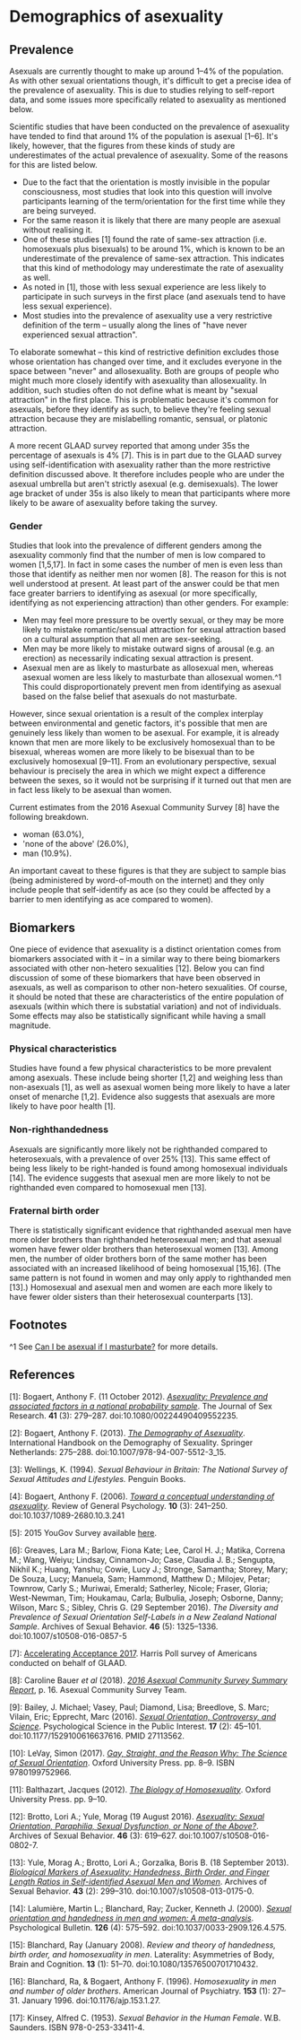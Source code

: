 # Demographics of asexuality

## Prevalence

Asexuals are currently thought to make up around 1–4% of the population. As with other sexual orientations though, it's difficult to get a precise idea of the prevalence of asexuality. This is due to studies relying to self-report data, and some issues more specifically related to asexuality as mentioned below.

Scientific studies that have been conducted on the prevalence of asexuality have tended to find that around 1% of the population is asexual [1–6]. It's likely, however, that the figures from these kinds of study are underestimates of the actual prevalence of asexuality. Some of the reasons for this are listed below.

* Due to the fact that the orientation is mostly invisible in the popular consciousness, most studies that look into this question will involve participants learning of the term/orientation for the first time while they are being surveyed.
* For the same reason it is likely that there are many people are asexual without realising it.
* One of these studies [1] found the rate of same-sex attraction (i.e. homosexuals plus bisexuals) to be around 1%, which is known to be an underestimate of the prevalence of same-sex attraction. This indicates that this kind of methodology may underestimate the rate of asexuality as well.
* As noted in [1], those with less sexual experience are less likely to participate in such surveys in the first place (and asexuals tend to have less sexual experience).
* Most studies into the prevalence of asexuality use a very restrictive definition of the term – usually along the lines of "have never experienced sexual attraction".

To elaborate somewhat – this kind of restrictive definition excludes those whose orientation has changed over time, and it excludes everyone in the space between "never" and allosexuality. Both are groups of people who might much more closely identify with asexuality than allosexuality. In addition, such studies often do not define what is meant by "sexual attraction" in the first place. This is problematic because it's common for asexuals, before they identify as such, to believe they're feeling sexual attraction because they are mislabelling romantic, sensual, or platonic attraction.

A more recent GLAAD survey reported that among under 35s the percentage of asexuals is 4% [7]. This is in part due to the GLAAD survey using self-identification with asexuality rather than the more restrictive definition discussed above. It therefore includes people who are under the asexual umbrella but aren't strictly asexual (e.g. demisexuals). The lower age bracket of under 35s is also likely to mean that participants where more likely to be aware of asexuality before taking the survey.

### Gender

Studies that look into the prevalence of different genders among the asexuality commonly find that the number of men is low compared to women [1,5,17]. In fact in some cases the number of men is even less than those that identify as neither men nor women [8]. The reason for this is not well understood at present. At least part of the answer could be that men face greater barriers to identifying as asexual (or more specifically, identifying as not experiencing attraction) than other genders. For example:

* Men may feel more pressure to be overtly sexual, or they may be more likely to mistake romantic/sensual attraction for sexual attraction based on a cultural assumption that all men are sex-seeking.
* Men may be more likely to mistake outward signs of arousal (e.g. an erection) as necessarily indicating sexual attraction is present.
* Asexual men are as likely to masturbate as allosexual men, whereas asexual women are less likely to masturbate than allosexual women.^1 This could disproportionately prevent men from identifying as asexual based on the false belief that asexuals do not masturbate.

However, since sexual orientation is a result of the complex interplay between environmental and genetic factors, it's possible that men are genuinely less likely than women to be asexual. For example, it is already known that men are more likely to be exclusively homosexual than to be bisexual, whereas women are more likely to be bisexual than to be exclusively homosexual [9–11]. From an evolutionary perspective, sexual behaviour is precisely the area in which we might expect a difference between the sexes, so it would not be surprising if it turned out that men are in fact less likely to be asexual than women.

Current estimates from the 2016 Asexual Community Survey [8] have the following breakdown.

* woman (63.0%),
* 'none of the above' (26.0%),
* man (10.9%).

An important caveat to these figures is that they are subject to sample bias (being administered by word-of-mouth on the internet) and they only include people that self-identify as ace (so they could be affected by a barrier to men identifying as ace compared to women).

## Biomarkers

One piece of evidence that asexuality is a distinct orientation comes from biomarkers associated with it – in a similar way to there being biomarkers associated with other non-hetero sexualities [12]. Below you can find discussion of some of these biomarkers that have been observed in asexuals, as well as comparison to other non-hetero sexualities. Of course, it should be noted that these are characteristics of the entire population of asexuals (within which there is substatial variation) and not of individuals. Some effects may also be statistically significant while having a small magnitude.

### Physical characteristics

Studies have found a few physical characteristics to be more prevalent among asexuals. These include being shorter [1,2] and weighing less than non-asexuals [1], as well as asexual women being more likely to have a later onset of menarche [1,2]. Evidence also suggests that asexuals are more likely to have poor health [1].

### Non-righthandedness

Asexuals are significantly more likely not be righthanded compared to heterosexuals, with a prevalence of over 25% [13]. This same effect of being less likely to be right-handed is found among homosexual individuals [14]. The evidence suggests that asexual men are more likely to not be righthanded even compared to homosexual men [13].

### Fraternal birth order

There is statistically significant evidence that righthanded asexual men have more older brothers than righthanded heterosexual men; and that asexual women have fewer older brothers than heterosexual women [13]. Among men, the number of older brothers born of the same mother has been associated with an increased likelihood of being homosexual [15,16]. (The same pattern is not found in women and may only apply to righthanded men [13].) Homosexual and asexual men and women are each more likely to have fewer older sisters than their heterosexual counterparts [13].

## Footnotes

^1 See [Can I be asexual if I masturbate?](w/asexuality/faq/can_i_be_asexual_if_i_masturbate) for more details.

## References

[1]: Bogaert, Anthony F. (11 October 2012). [*Asexuality: Prevalence and associated factors in a national probability sample*](https://www.researchgate.net/publication/8220138_Asexuality_Prevalence_and_Associated_Factors_in_a_National_Probability_Sample). The Journal of Sex Research. **41** (3): 279–287. doi:10.1080/00224490409552235.

[2]: Bogaert, Anthony F. (2013). [*The Demography of Asexuality*](https://www.researchgate.net/publication/289867615_The_Demography_of_Asexuality). International Handbook on the Demography of Sexuality. Springer Netherlands: 275–288. doi:10.1007/978-94-007-5512-3_15.

[3]: Wellings, K. (1994). *Sexual Behaviour in Britain: The National Survey of Sexual Attitudes and Lifestyles.* Penguin Books.

[4]: Bogaert, Anthony F. (2006). [*Toward a conceptual understanding of asexuality*](http://cat.inist.fr/?aModele=afficheN&amp;cpsidt=18172400). Review of General Psychology. **10** (3): 241–250. doi:10.1037/1089-2680.10.3.241

[5]: 2015 YouGov Survey available [here](http://cat.inist.fr/?aModele=afficheN&amp;cpsidt=18172400).

[6]: Greaves, Lara M.; Barlow, Fiona Kate; Lee, Carol H. J.; Matika, Correna M.; Wang, Weiyu; Lindsay, Cinnamon-Jo; Case, Claudia J. B.; Sengupta, Nikhil K.; Huang, Yanshu; Cowie, Lucy J.; Stronge, Samantha; Storey, Mary; De Souza, Lucy; Manuela, Sam; Hammond, Matthew D.; Milojev, Petar; Townrow, Carly S.; Muriwai, Emerald; Satherley, Nicole; Fraser, Gloria; West-Newman, Tim; Houkamau, Carla; Bulbulia, Joseph; Osborne, Danny; Wilson, Marc S.; Sibley, Chris G. (29 September 2016). *The Diversity and Prevalence of Sexual Orientation Self-Labels in a New Zealand National Sample*. Archives of Sexual Behavior. **46** (5): 1325–1336. doi:10.1007/s10508-016-0857-5

[7]: [Accelerating Acceptance 2017](https://www.glaad.org/publications/accelerating-acceptance-2017). Harris Poll survey of Americans conducted on behalf of GLAAD.

[8]: Caroline Bauer *et al* (2018). [*2016 Asexual Community Survey Summary Report*](https://asexualcensus.files.wordpress.com/2018/11/2016_ace_community_survey_report.pdf), p. 16. Asexual Community Survey Team.

[9]: Bailey, J. Michael; Vasey, Paul; Diamond, Lisa; Breedlove, S. Marc; Vilain, Eric; Epprecht, Marc (2016). [*Sexual Orientation, Controversy, and Science*](https://www.researchgate.net/publication/301639075_Sexual_Orientation_Controversy_and_Science). Psychological Science in the Public Interest. **17** (2): 45–101. doi:10.1177/1529100616637616. PMID 27113562.

[10]: LeVay, Simon (2017). [*Gay, Straight, and the Reason Why: The Science of Sexual Orientation*](https://books.google.com/books?id=HmQFFfa03nkC&amp;printsec=frontcover#v=onepage&amp;q&amp;f=false). Oxford University Press. pp. 8–9. ISBN 9780199752966.

[11]: Balthazart, Jacques (2012). [*The Biology of Homosexuality*](https://books.google.com/books?id=3fjGjlcVINkC&amp;printsec=frontcover#v=onepage&amp;q&amp;f=false). Oxford University Press. pp. 9–10.

[12]: Brotto, Lori A.; Yule, Morag (19 August 2016). [*Asexuality: Sexual Orientation, Paraphilia, Sexual Dysfunction, or None of the Above?*](https://link.springer.com/article/10.1007%2Fs10508-016-0802-7). Archives of Sexual Behavior. **46** (3): 619–627. doi:10.1007/s10508-016-0802-7.

[13]: Yule, Morag A.; Brotto, Lori A.; Gorzalka, Boris B. (18 September 2013). [*Biological Markers of Asexuality: Handedness, Birth Order, and Finger Length Ratios in Self-identified Asexual Men and Women*](https://link.springer.com/article/10.1007%2Fs10508-013-0175-0). Archives of Sexual Behavior. **43** (2): 299–310. doi:10.1007/s10508-013-0175-0.

[14]: Lalumière, Martin L.; Blanchard, Ray; Zucker, Kenneth J. (2000). [*Sexual orientation and handedness in men and women: A meta-analysis*](https://psycnet.apa.org/doiLanding?doi=10.1037%2F0033-2909.126.4.575). Psychological Bulletin. **126** (4): 575–592. doi:10.1037/0033-2909.126.4.575.

[15]: Blanchard, Ray (January 2008). *Review and theory of handedness, birth order, and homosexuality in men*. Laterality: Asymmetries of Body, Brain and Cognition. **13** (1): 51–70. doi:10.1080/13576500701710432.

[16]: Blanchard, Ra, &amp; Bogaert, Anthony F. (1996). *Homosexuality in men and number of older brothers*. American Journal of Psychiatry. **153** (1): 27–31. January 1996. doi:10.1176/ajp.153.1.27.

[17]: Kinsey, Alfred C. (1953). *Sexual Behavior in the Human Female*. W.B. Saunders. ISBN 978-0-253-33411-4.